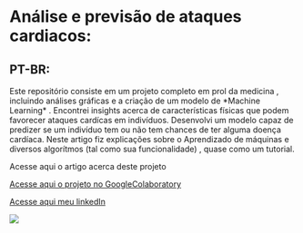 # Análise e previsão de ataques cardiacos:

## PT-BR:
<p> 
Este repositório consiste em um projeto completo em prol da medicina , incluindo análises gráficas e a criação de um modelo de *Machine Learning* . Encontrei insights acerca de características físicas que podem favorecer ataques cardícas em indivíduos. Desenvolvi um modelo capaz de predizer se um indivíduo tem ou não tem chances de ter alguma doença cardíaca. Neste artigo fiz explicações sobre o Aprendizado de máquinas e diversos algorítmos (tal como sua funcionalidade) , quase como um tutorial.
</p>

<p>Acesse aqui o artigo acerca deste projeto</p>
<p><a href="https://github.com/LuisMig-code/Analise-e-previsao-de-ataques-cardiacos/blob/main/An%C3%A1lise_e_previs%C3%A3o_de_ataques_card%C3%ADacos.ipynb"> Acesse aqui o projeto no GoogleColaboratory </a></p>
<p><a href="www.linkedin.com/in/luis-miguel-code">Acesse aqui meu linkedIn</a></p>


<img src="https://cdn.pixabay.com/photo/2013/07/18/10/59/pulse-trace-163708_960_720.jpg">
